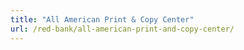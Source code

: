```yaml
---
title: "All American Print & Copy Center"
url: /red-bank/all-american-print-and-copy-center/
---
```

